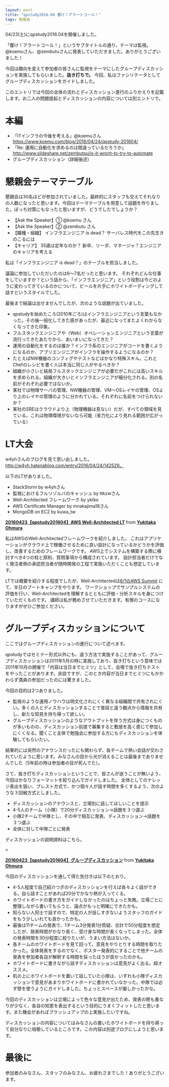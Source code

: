```yaml
---
layout: post
title: "qpstudy2016.04 響け！アラートコール！"
tags: 勉強会
---
```

04/23(土)にqpstudy2016.04を開催しました。

「響け！アラートコール！」というサブタイトルの通り、テーマは監視。@koemuさん、@zembutuさんに発表していただきました。ありがとうございました！

今回は趣向を変えて参加者の皆さんに監視をテーマにしたグループディスカッションを実施してもらいました。**抜き打ちで。**
今回、私はファシリテータとしてグループディスカッションをガイドしました。

このエントリでは今回の全体の流れとディスカッション進行のふりかえりを記載します。お二人の問題提起とディスカッションの内容については別エントリで。

# 本編
* 「ITインフラの今後を考える」@koemuさん https://www.koemu.com/blog/2016/04/24/qpstudy-201604/
* 「Re: 運用に自動化を求めるのは間違っているだろうか」http://www.slideshare.net/zembutsu/is-it-wront-to-try-to-automate
* グループディスカッション（詳細後述）

# 懇親会テーマテーブル 
懇親会は30名ほどが参加されていました。最終的にスタッフも交えてそれなりの人数になったと思います。今回はテーマテーブルを用意して話題を作りました。ぼっち対策にもなったと思いますが、どうでしたでしょうか？

* 【Ask the Speaker】① @koemu さん
* 【Ask the Speaker】② @zembutu さん
* 【職種・組織】 インフラエンジニア is dead？ サーバレス時代をこの先生きのこるには
* 【キャリア】 35歳は定年なのか？ 新卒、リーダ、マネージャ？エンジニアのキャリアを考える

私は「インフラエンジニア is dead？」のテーブルを担当しました。

議論に参加していただいたのは6〜7名だったと思います。
それぞれどんな仕事をしていますか？という話から、「インフラエンジニア」という役割は今どのように変わってきているのかについて、ビールを片手にホワイトボーディングして話すというスタイルでした。

最後まで結論は出せませんでしたが、次のような話題が出ていました。
* qpstudyを始めたころ(2010年ごろ)はインフラエンジニアという言葉もなかった。その後一般化してきた感があったが、最近になってまたよくわからなくなってきた印象。
* フルスタックエンジニアや（Web）オペレーションエンジニアという言葉が流行ってきたあたりから、あいまいになってきた？
* 運用の自動化をするのは誰か？インフラ系のエンジニアがコードを書くようになるのか、アプリエンジニアがインフラを操作するようになるのか？
* たとえばNW機器のコンフィグやテストなどはかなり特殊スキル。これとChefのレシピを書く人は本当に同じ人がやるべきか？
* 組織が小さいと結局フルスタックエンジニアが必要だがこれには高いスキルを求められる。組織が大きいとインフラエンジニアが細分化される。別の名前がそれぞれ必要ではないか。
* 某社では物理サーバの管理、NW機器の管理、VM〜OSレイヤの管理、OSより上のレイヤの管理のように分かれている。それぞれに名前をつけられないか？
* 某社のSREはクラウドより上（物理機器は見ない）だが、すべての領域を見ている。これは物理環境がないなら可能（省力化により見れる範囲が広がっている）


# LT大会
w4yhさんのブログを見て思い出しました。 http://w4yh.hatenablog.com/entry/2016/04/24/142529。

以下のLTがありました。
* StackStorm by w4yhさん
* 監視におけるフルリゾルバのキャッシュ by ttkzwさん
* Well-Architected フレームワーク by yktko
* AWS Certificate Manager by mnakajima18さん
* MongoDB on EC2 by kuwa_tw
 
<div>
<div style="margin-bottom:5px"> <strong> <a href="//www.slideshare.net/yktko/20160423qpstudy201604aws-wellarchitected-lt" title="20160423【qpstudy201604】AWS Well-Architected LT" target="_blank">20160423【qpstudy201604】AWS Well-Architected LT</a> </strong> from <strong><a href="//www.slideshare.net/yktko" target="_blank">Yukitaka Ohmura</a></strong> </div>
</div>

私はAWSのWell-Architectedフレームワークを紹介しました。
これはアプリケーションがクラウド上で稼働させるために良い設計になっているかどうかを評価し、改善するためのフレームワークです。
AWS上でシステムを構築する際に検討すべき4つの柱と原則、質問事項から構成されています。
設計担当者だけでなく発注者側の承認担当者が随時開発の工程で実施いただくことも想定しています。

LTでは概要を紹介する程度でしたが、Well-Architectedは[6/1のAWS Summit](http://www.awssummit.tokyo/training.html#01) にて、半日のブートキャンプをやります。
ワークショップでサンプルシステムの評価を行い、Well-Architectedを理解するとともに評価・分析スキルを身につけていただくものです。
講師は私が務めさせていただきます。有償のコースになりますがぜひご参加ください。


# グループディスカッションについて
ここではグループディスカッションの進行について述べます。

qpstudyではセミナー形式以外にも、違う方法で実施することがあって、グループディスカッションは2011年5月の時に実施しており、抜き打ちという意味では2011年10月の開催で「内容は当日までヒミツ」として、会場で抜き打ちテストをやったことがあります。余談ですが、このとき内容が当日までヒミツにもかかわらず満員の参加だったのには驚きました。

今回の目的は2つありました。
* 監視のような運用ノウハウは明文化されにくく異なる組織間で共有されにくい。多くの人とディスカッションすることで普段と違う観点から情報を共有し、新たな知見を持ち帰って欲しい。
* グループディスカッションのようなアウトプットを伴う方式は身につくものが多いものの、ディスカッション前提で募集すると敷居を高く感じて参加しにくくなる。聞くこと主体で勉強会に参加する方にもディスカッションを体験してもらいたい。

結果的には突然のアナウンスだったにも関わらず、各チームで熱い会話が交わされていたように思います。みなさんの目から光が消えることは最後までありませんでした（5年前の時は参加者の目が死んでた）。

さて、抜き打ちディスカッションということで、皆さんが迷うことが無いよう、今回はかなりフォーマットを絞り込んでガイドしました。
全体としてのナレッジ表出を狙い、ブレスト方式で、かつ個々人が話す時間を多くするよう、次のような３回戦方式としました。
* ディスカッションのアナウンスと、立場別に話してほしいことを提示
* 4-5人のチーム（小隊）で20分ディスカッション→話題を３つ選ぶ
* 小隊2チームで中隊とし、その中で相互に発表、ディスカッション→話題を３つ選ぶ
* 全体に対して中隊ごとに発表

ディスカッションの説明資料はこちら。

<<div style="margin-bottom:5px"> <strong> <a href="//www.slideshare.net/yktko/20160423qpstudy201604-61297397" title="20160423【qpstudy201604】グループディスカッション" target="_blank">20160423【qpstudy201604】グループディスカッション</a> </strong> from <strong><a href="//www.slideshare.net/yktko" target="_blank">Yukitaka Ohmura</a></strong> </div>
</div>


今回のディスカッションを通して得た気付きは以下のとおり。
* 4-5人程度で自己紹介つぎのディスカッションを行えば各々よく話ができる。自ら話すことがあれば20分でかなり熱が入ってくる。
* ホワイトボードの書き方をガイドしなかったのはちょっと失敗。立場ごとに整理しながら書いてもらうと、論点がもっと明確にできたかも。
* 知らない人同士で話すので、特定の人が話しすぎないようスタッフのガイドをもう少しいれても良かったかも。
* 最後は11チームの発表で、1チーム3分発表1分質疑、合計で50分程度を想定したが、発表時間がかなり長く、受け身な時間が長くなってしまった。全体の発表時間を30分程度に絞りたいが、うまい方法はないか。
* 各チームのホワイトボードを見て回って、意見をやりとりする時間を取りたかった。全体発表をするのでなく、ポスター発表的にすることで他チームの発表を参加者各自が解釈する時間を採ったほうが良かったのかも。
* ホワイトボードに書きながら話すディスカッションは意見がよく出る。超オススメ。
* 机の上にホワイトボードを置いて話していた小隊は、いずれも小隊ディスカッションで意見があまりホワイトボードに書かれていなかった。中隊では必ず壁を使うようにガイドしました。ちょっとスペースが厳しかったかな。

今回のディスカッションは立場によって色々な意見が出たため、発表の際も重なりが少なく、各自の知恵を表出するという目的にうまくフィットしたと思います。また機会があればブラッシュアップの上実施したいですね。

ディスカッションの内容についてはみなさんの書いたホワイトボードを持ち帰って自分なりに咀嚼しているところです。この内容は別途ブログにしようと思います。

# 最後に
参加者のみなさん、スタッフのみなさん、お疲れさまでした！ありがとうございます。



